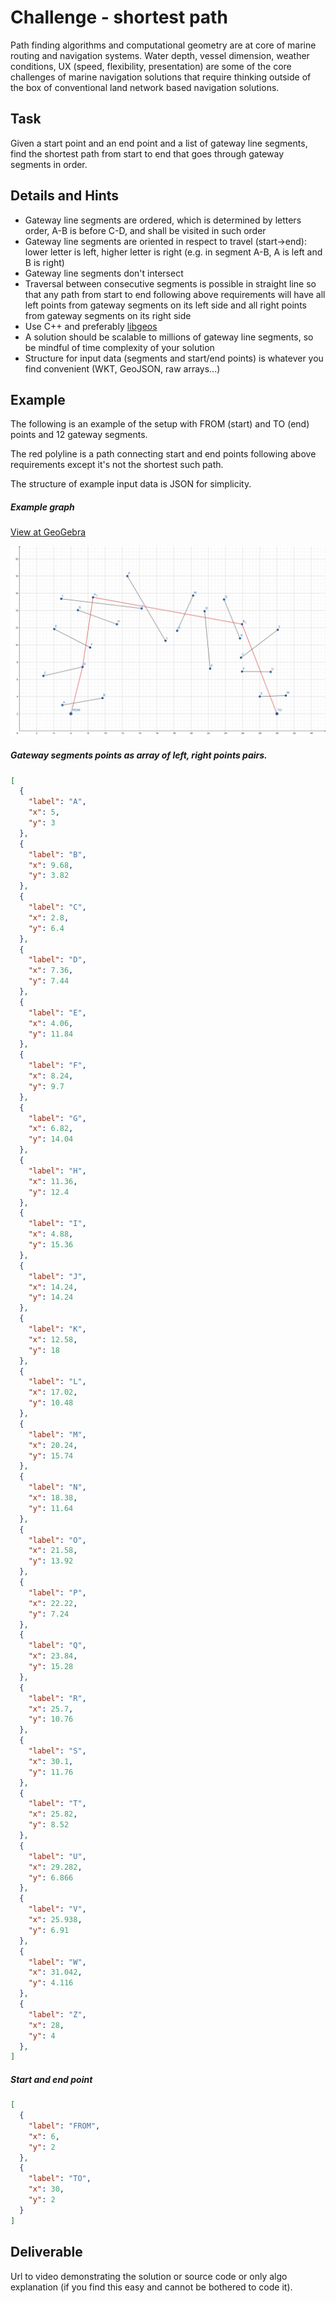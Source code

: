 Challenge - shortest path
=====

Path finding algorithms and computational geometry are at core of marine routing and navigation systems. Water depth, vessel dimension, weather conditions, UX (speed, flexibility, presentation) are some of the core challenges of marine navigation solutions that require thinking outside of the box of conventional land network based navigation solutions.

Task
-----
Given a start point and an end point and a list of gateway line segments, find the shortest path from start to end that goes through gateway segments in order.

Details and Hints
-----
* Gateway line segments are ordered, which is determined by letters order, A-B is before C-D, and shall be visited in such order
* Gateway line segments are oriented in respect to travel (start->end): lower letter is left, higher letter is right (e.g. in segment A-B, A is left and B is right)
* Gateway line segments don't intersect
* Traversal between consecutive segments is possible in straight line so that any path from start to end following above requirements will have all left points from gateway segments on its left side and all right points from gateway segments on its right side
* Use C++ and preferably [libgeos](https://github.com/libgeos/geos/tree/3.10.1)
* A solution should be scalable to millions of gateway line segments, so be mindful of time complexity of your solution
* Structure for input data (segments and start/end points) is whatever you find convenient (WKT, GeoJSON, raw arrays...)

Example
-----

The following is an example of the setup with FROM (start) and TO (end) points and 12 gateway segments.

The red polyline is a path connecting start and end points following above requirements except it's not the shortest such path.

The structure of example input data is JSON for simplicity.
##### Example graph
[View at GeoGebra](https://www.geogebra.org/geometry/d6nepsnu)

<img src="./example1.svg">

##### Gateway segments points as array of left, right points pairs.
```json
[
  {
    "label": "A",
    "x": 5,
    "y": 3
  },
  {
    "label": "B",
    "x": 9.68,
    "y": 3.82
  },
  {
    "label": "C",
    "x": 2.8,
    "y": 6.4
  },
  {
    "label": "D",
    "x": 7.36,
    "y": 7.44
  },
  {
    "label": "E",
    "x": 4.06,
    "y": 11.84
  },
  {
    "label": "F",
    "x": 8.24,
    "y": 9.7
  },
  {
    "label": "G",
    "x": 6.82,
    "y": 14.04
  },
  {
    "label": "H",
    "x": 11.36,
    "y": 12.4
  },
  {
    "label": "I",
    "x": 4.88,
    "y": 15.36
  },
  {
    "label": "J",
    "x": 14.24,
    "y": 14.24
  },
  {
    "label": "K",
    "x": 12.58,
    "y": 18
  },
  {
    "label": "L",
    "x": 17.02,
    "y": 10.48
  },
  {
    "label": "M",
    "x": 20.24,
    "y": 15.74
  },
  {
    "label": "N",
    "x": 18.38,
    "y": 11.64
  },
  {
    "label": "O",
    "x": 21.58,
    "y": 13.92
  },
  {
    "label": "P",
    "x": 22.22,
    "y": 7.24
  },
  {
    "label": "Q",
    "x": 23.84,
    "y": 15.28
  },
  {
    "label": "R",
    "x": 25.7,
    "y": 10.76
  },
  {
    "label": "S",
    "x": 30.1,
    "y": 11.76
  },
  {
    "label": "T",
    "x": 25.82,
    "y": 8.52
  },
  {
    "label": "U",
    "x": 29.282,
    "y": 6.866
  },
  {
    "label": "V",
    "x": 25.938,
    "y": 6.91
  },
  {
    "label": "W",
    "x": 31.042,
    "y": 4.116
  },
  {
    "label": "Z",
    "x": 28,
    "y": 4
  },
]
```
##### Start and end point
```json
[
  {
    "label": "FROM",
    "x": 6,
    "y": 2
  },
  {
    "label": "TO",
    "x": 30,
    "y": 2
  }
]
```

Deliverable
-----
Url to video demonstrating the solution or source code or only algo explanation (if you find this easy and cannot be bothered to code it).
